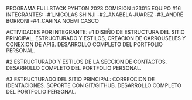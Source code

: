 PROGRAMA FULLSTACK PYHTON 2023
COMISION #23015
EQUIPO #16
INTEGRANTES:
-#1_NICOLAS SHINJI
-#2_ANABELA JUAREZ
-#3_ANDRÉ BORRONI
-#4_CARINA NOEMI CASCO

ACTIVIDADES POR INTEGRANTE:
#1 DISEÑO DE ESTRUCTURA DEL SITIO PRINCIPAL, ESTRUCTURADO Y ESTILOS, CREACION DE CARROUSELES Y CONEXION DE APIS. DESARROLLO COMPLETO DEL PORTFOLIO PERSONAL.

#2 ESTRUCTURADO Y ESTILOS DE LA SECCION DE CONTACTOS. DESARROLLO COMPLETO DEL PORTFOLIO PERSONAL.

#3 ESTRUCTURADO DEL SITIO PRINCIPAL: CORRECCION DE IDENTACIONES. SOPORTE CON GIT/GITHUB. DESARROLLO COMPLETO DEL PORTFOLIO PERSONAL.

